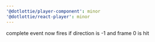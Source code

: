 ```yaml
---
'@dotlottie/player-component': minor
'@dotlottie/react-player': minor
---
```


complete event now fires if direction is -1 and frame 0 is hit
